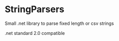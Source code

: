 # StringParsers

Small .net library to parse fixed length or csv strings

.net standard 2.0 compatible
